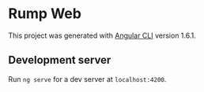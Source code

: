 # Rump Web

This project was generated with [Angular CLI](https://github.com/angular/angular-cli) version 1.6.1.

## Development server

Run `ng serve` for a dev server at `localhost:4200`.
